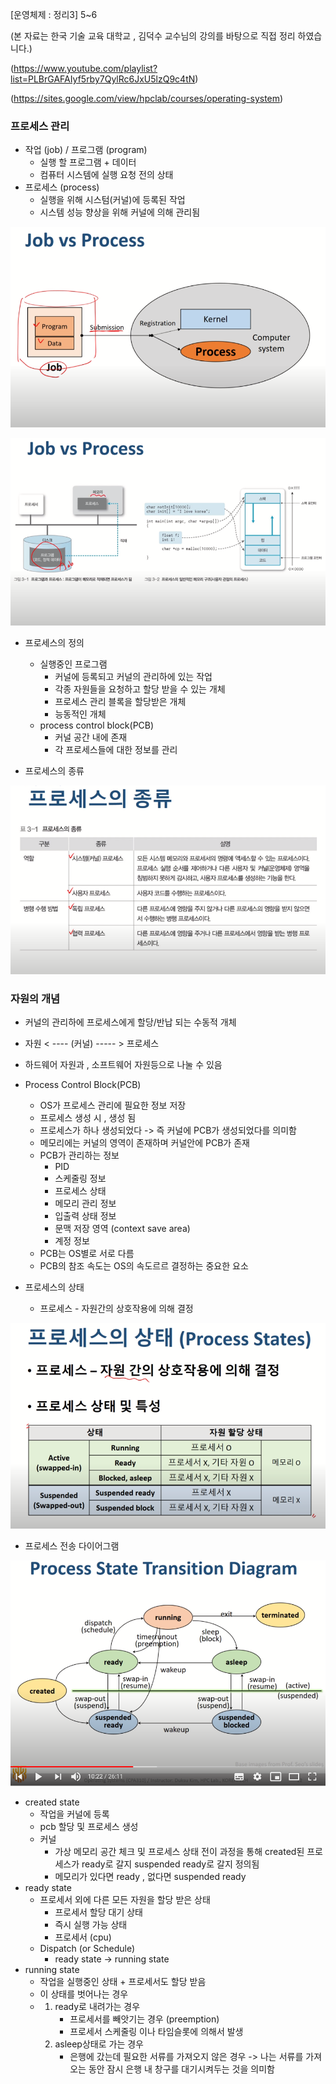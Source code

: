 [운영체제 : 정리3] 5~6 

(본 자료는 한국 기술 교육 대학교 , 김덕수 교수님의 강의를 바탕으로 직접 정리 하였습니다.)

(https://www.youtube.com/playlist?list=PLBrGAFAIyf5rby7QylRc6JxU5lzQ9c4tN)

(https://sites.google.com/view/hpclab/courses/operating-system)



### 프로세스 관리

- 작업 (job) / 프로그램 (program)
  - 실행 할 프로그램 + 데이터
  - 컴퓨터 시스템에 실행 요청 전의 상태
- 프로세스 (process)
  - 실행을 위해 시스텀(커널)에 등록된 작업
  - 시스템 성능 향상을 위해 커널에 의해 관리됨

![20210317_164137](20210317_164137.png)

![20210317_164209](20210317_164209.png)



- 프로세스의 정의
  - 실행중인 프로그램
    - 커널에 등록되고 커널의 관리하에 있는 작업
    - 각종 자원들을 요청하고 할당 받을 수 있는 개체
    - 프로세스 관리 블록을 할당받은 개체
    - 능동적인 개체
  - process control block(PCB)
    - 커널 공간 내에 존재
    - 각 프로세스들에 대한 정보를 관리



- 프로세스의 종류

![20210317_164644](20210317_164644.png)



### 자원의 개념

- 커널의 관리하에 프로세스에게 할당/반납 되는 수동적 개체
- 자원 <  ---- (커널) ----- > 프로세스
- 하드웨어 자원과 , 소프트웨어 자원등으로 나눌 수 있음



- Process Control Block(PCB)
  - OS가 프로세스 관리에 필요한 정보 저장
  - 프로세스 생성 시 , 생성 됨
  - 프로세스가 하나 생성되었다 -> 즉 커널에 PCB가 생성되었다를 의미함
  - 메모리에는 커널의 영역이 존재하며 커널안에 PCB가 존재
  - PCB가 관리하는 정보
    - PID
    - 스케줄링 정보
    - 프로세스 상태
    - 메모리 관리 정보
    - 입출력 상태 정보
    - 문맥 저장 영역 (context save area)
    - 계정 정보
  - PCB는 OS별로 서로 다름
  - PCB의 참조 속도는 OS의 속도르르 결정하는 중요한 요소



- 프로세스의 상태
  - 프로세스 - 자원간의 상호작용에 의해 결정

![20210317_170519](20210317_170519.png)



- 프로세스 전송 다이어그램

![20210317_170605](20210317_170605.png)



- created state
  - 작업을 커널에 등록
  - pcb 할당 및 프로세스 생성
  - 커널
    - 가상 메모리 공간 체크 및 프로세스 상태 전이 과정을 통해 created된 프로세스가 ready로 갈지 suspended ready로 갈지 정의됨
    - 메모리가 있다면 ready , 없다면 suspended ready
- ready state
  - 프로세서 외에 다른 모든 자원을 할당 받은 상태
    - 프로세서 할당 대기 상태
    - 즉시 실행 가능 상태
    - 프로세서 (cpu)
  - Dispatch (or Schedule)
    - ready state -> running state
- running state
  - 작업을 실행중인 상태 + 프로세서도 할당 받음
  - 이 상태를  벗어나는 경우
  - 1. ready로 내려가는 경우
       -  프로세서를 빼앗기는 경우 (preemption)
       - 프로세서 스케줄링 이나 타임슬롯에 의해서 발생
    2. asleep상태로 가는 경우
       - 은행에 갔는데 필요한 서류를 가져오지 않은 경우 -> 나는 서류를 가져오는 동안 잠시 은행 내 창구를 대기시켜두는 것을 의미함